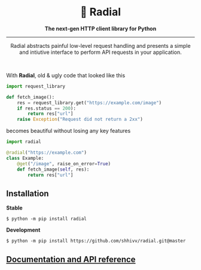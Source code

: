 <br>
<h1 align="center">
🚀 Radial
</h1>

<div align="center">
<strong>The next-gen HTTP client library for Python</strong>

***
<p>
Radial abstracts painful low-level request handling and presents a simple and intiutive interface to perform API requests in your application.
<p>
</div>

<br>

With **Radial**, old & ugly code that looked like this
```py
import request_library

def fetch_image():
    res = request_library.get("https://example.com/image")
    if res.status == 200):
        return res["url"]
    raise Exception("Request did not return a 2xx")
``` 
becomes beautiful without losing any key features
```py
import radial

@radial("https://example.com")
class Example:
    @get("/image", raise_on_error=True)
    def fetch_image(self, res):
        return res["url"] 
```
## Installation

**Stable**
```
$ python -m pip install radial 
```

**Development**
```
$ python -m pip install https://github.com/shhivv/radial.git@master
```

## [Documentation and API reference](https://radialhttp.readthedocs.io/en/latest/)
